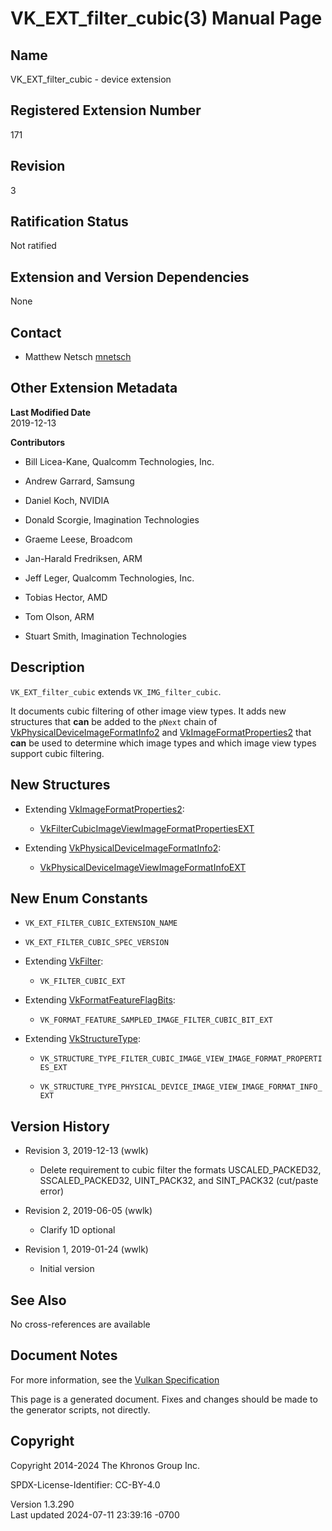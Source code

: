 # VK_EXT_filter_cubic(3) Manual Page

## Name

VK_EXT_filter_cubic - device extension



## <a href="#_registered_extension_number" class="anchor"></a>Registered Extension Number

171

## <a href="#_revision" class="anchor"></a>Revision

3

## <a href="#_ratification_status" class="anchor"></a>Ratification Status

Not ratified

## <a href="#_extension_and_version_dependencies" class="anchor"></a>Extension and Version Dependencies

None

## <a href="#_contact" class="anchor"></a>Contact

- Matthew Netsch <a
  href="https://github.com/KhronosGroup/Vulkan-Docs/issues/new?body=%5BVK_EXT_filter_cubic%5D%20@mnetsch%0A*Here%20describe%20the%20issue%20or%20question%20you%20have%20about%20the%20VK_EXT_filter_cubic%20extension*"
  target="_blank" rel="nofollow noopener"><em></em>mnetsch</a>

## <a href="#_other_extension_metadata" class="anchor"></a>Other Extension Metadata

**Last Modified Date**  
2019-12-13

**Contributors**  
- Bill Licea-Kane, Qualcomm Technologies, Inc.

- Andrew Garrard, Samsung

- Daniel Koch, NVIDIA

- Donald Scorgie, Imagination Technologies

- Graeme Leese, Broadcom

- Jan-Harald Fredriksen, ARM

- Jeff Leger, Qualcomm Technologies, Inc.

- Tobias Hector, AMD

- Tom Olson, ARM

- Stuart Smith, Imagination Technologies

## <a href="#_description" class="anchor"></a>Description

`VK_EXT_filter_cubic` extends `VK_IMG_filter_cubic`.

It documents cubic filtering of other image view types. It adds new
structures that **can** be added to the `pNext` chain of
[VkPhysicalDeviceImageFormatInfo2](https://registry.khronos.org/vulkan/specs/1.3-extensions/man/html/VkPhysicalDeviceImageFormatInfo2.html)
and [VkImageFormatProperties2](https://registry.khronos.org/vulkan/specs/1.3-extensions/man/html/VkImageFormatProperties2.html) that
**can** be used to determine which image types and which image view
types support cubic filtering.

## <a href="#_new_structures" class="anchor"></a>New Structures

- Extending [VkImageFormatProperties2](https://registry.khronos.org/vulkan/specs/1.3-extensions/man/html/VkImageFormatProperties2.html):

  - [VkFilterCubicImageViewImageFormatPropertiesEXT](https://registry.khronos.org/vulkan/specs/1.3-extensions/man/html/VkFilterCubicImageViewImageFormatPropertiesEXT.html)

- Extending
  [VkPhysicalDeviceImageFormatInfo2](https://registry.khronos.org/vulkan/specs/1.3-extensions/man/html/VkPhysicalDeviceImageFormatInfo2.html):

  - [VkPhysicalDeviceImageViewImageFormatInfoEXT](https://registry.khronos.org/vulkan/specs/1.3-extensions/man/html/VkPhysicalDeviceImageViewImageFormatInfoEXT.html)

## <a href="#_new_enum_constants" class="anchor"></a>New Enum Constants

- `VK_EXT_FILTER_CUBIC_EXTENSION_NAME`

- `VK_EXT_FILTER_CUBIC_SPEC_VERSION`

- Extending [VkFilter](https://registry.khronos.org/vulkan/specs/1.3-extensions/man/html/VkFilter.html):

  - `VK_FILTER_CUBIC_EXT`

- Extending [VkFormatFeatureFlagBits](https://registry.khronos.org/vulkan/specs/1.3-extensions/man/html/VkFormatFeatureFlagBits.html):

  - `VK_FORMAT_FEATURE_SAMPLED_IMAGE_FILTER_CUBIC_BIT_EXT`

- Extending [VkStructureType](https://registry.khronos.org/vulkan/specs/1.3-extensions/man/html/VkStructureType.html):

  - `VK_STRUCTURE_TYPE_FILTER_CUBIC_IMAGE_VIEW_IMAGE_FORMAT_PROPERTIES_EXT`

  - `VK_STRUCTURE_TYPE_PHYSICAL_DEVICE_IMAGE_VIEW_IMAGE_FORMAT_INFO_EXT`

## <a href="#_version_history" class="anchor"></a>Version History

- Revision 3, 2019-12-13 (wwlk)

  - Delete requirement to cubic filter the formats USCALED_PACKED32,
    SSCALED_PACKED32, UINT_PACK32, and SINT_PACK32 (cut/paste error)

- Revision 2, 2019-06-05 (wwlk)

  - Clarify 1D optional

- Revision 1, 2019-01-24 (wwlk)

  - Initial version

## <a href="#_see_also" class="anchor"></a>See Also

No cross-references are available

## <a href="#_document_notes" class="anchor"></a>Document Notes

For more information, see the <a
href="https://registry.khronos.org/vulkan/specs/1.3-extensions/html/vkspec.html#VK_EXT_filter_cubic"
target="_blank" rel="noopener">Vulkan Specification</a>

This page is a generated document. Fixes and changes should be made to
the generator scripts, not directly.

## <a href="#_copyright" class="anchor"></a>Copyright

Copyright 2014-2024 The Khronos Group Inc.

SPDX-License-Identifier: CC-BY-4.0

Version 1.3.290  
Last updated 2024-07-11 23:39:16 -0700

